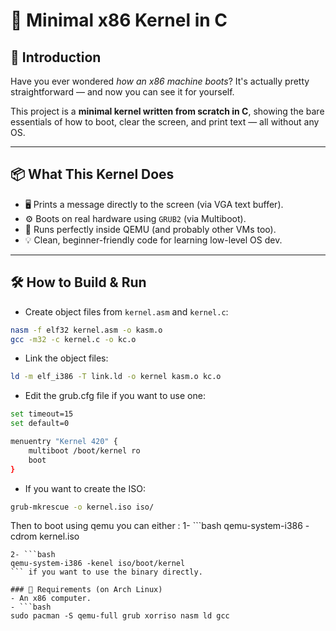 # 🧠 Minimal x86 Kernel in C

## 🚀 Introduction

Have you ever wondered *how an x86 machine boots*? It's actually pretty straightforward — and now you can see it for yourself.

This project is a **minimal kernel written from scratch in C**, showing the bare essentials of how to boot, clear the screen, and print text — all without any OS.

---

## 📦 What This Kernel Does

- 🖥 Prints a message directly to the screen (via VGA text buffer).
- ⚙️ Boots on real hardware using `GRUB2` (via Multiboot).
- 🔧 Runs perfectly inside QEMU (and probably other VMs too).
- 💡 Clean, beginner-friendly code for learning low-level OS dev.

---

## 🛠 How to Build & Run
- Create object files from `kernel.asm` and `kernel.c`:
```bash
nasm -f elf32 kernel.asm -o kasm.o
gcc -m32 -c kernel.c -o kc.o
```

- Link the object files:
```bash
ld -m elf_i386 -T link.ld -o kernel kasm.o kc.o
```

- Edit the grub.cfg file if you want to use one:
```bash
set timeout=15
set default=0

menuentry "Kernel 420" {
    multiboot /boot/kernel ro
    boot
}
```

- If you want to create the ISO:
```bash
grub-mkrescue -o kernel.iso iso/
```
Then to boot using qemu you can either :
1- ```bash
qemu-system-i386 -cdrom kernel.iso
``` if you want to use the iso.
2- ```bash
qemu-system-i386 -kenel iso/boot/kernel
``` if you want to use the binary directly.

### 🔧 Requirements (on Arch Linux)
- An x86 computer.
- ```bash
sudo pacman -S qemu-full grub xorriso nasm ld gcc
```


